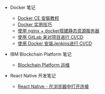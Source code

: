 - Docker 笔记
    * [Docker CE 安裝教程](docker/docker.md)
    * [Docker 实用技巧](docker/docker-skills.md)
    * [使用 nginx + docker搭建静态资源服务器](docker/nigix+docker.md)
    * [使用 GitLab 来对项目进行 CI/CD](docker/gitlab.md)
    * [使用 Docker 安装Jenkins进行 CI/CD](docker/jenkins.md)

- IBM Blockchain Platform 笔记
    * [Blockchain Platform 运维](IBM/managing-deployed-components.md)

- React Native 开发笔记
    * [React Native - 在浏览器中打开连接](react-native/react-native-html.md)